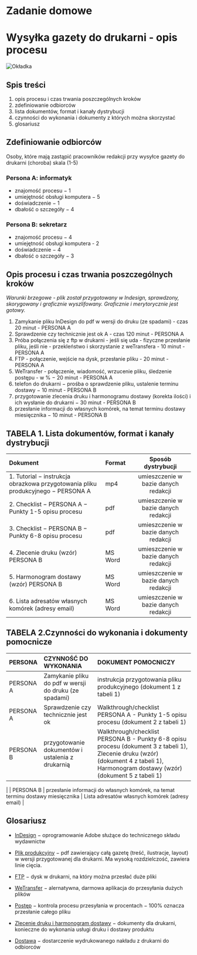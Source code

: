 # Zadanie domowe

#  **Wysyłka gazety do drukarni - opis procesu**

![Okładka](https://dodr.pl/xthumb,qw=145,asrc=,_userfiles,_contents,_miesieczniki,_164,_1b.jpg.pagespeed.ic.PTrK09l9Wg.webp)


## **Spis treści**
1.	opis procesu i czas trwania poszczególnych kroków
2.	zdefiniowanie odbiorców
3.	lista dokumentów, format i kanały dystrybucji
4.	czynności do wykonania i dokumenty z których można skorzystać
5.	glosariusz

## **Zdefiniowanie odbiorców**
Osoby, które mają zastąpić pracowników redakcji przy wysyłce gazety do drukarni (choroba)
skala (1-5)

### **Persona A: informatyk**
* znajomość procesu − 1
* umiejętność obsługi komputera − 5
* doświadczenie − 1
* dbałość o szczegóły − 4

### **Persona B: sekretarz**
* znajomość procesu − 4
* umiejętność obsługi komputera - 2
* doświadczenie − 4
* dbałość o szczegóły − 3
  
## **Opis procesu i czas trwania poszczególnych kroków**
  *Warunki brzegowe - plik został przygotowany w Indesign, sprawdzony, skorygowany i graficznie wyszlifowany. Graficznie i merytorycznie jest gotowy.*

1.	Zamykanie pliku InDesign do pdf w wersji do druku (ze spadami) - czas 20 minut - PERSONA A
2.	Sprawdzenie czy technicznie jest ok A - czas 120 minut - PERSONA A
3.	Próba połączenia się z ftp w drukarni - jeśli się uda - fizyczne przesłanie pliku, jeśli nie - przekleństwo i skorzystanie z weTransfera - 10 minut - PERSONA A
4.	FTP - połączenie, wejście na dysk, przesłanie pliku  - 20 minut - PERSONA A
5.	WeTransfer - połączenie, wiadomość, wrzucenie pliku, śledzenie postępu - w % − 20 minut - PERSONA A
6.	telefon do drukarni − prośba o sprawdzenie pliku, ustalenie terminu dostawy − 10 minut - PERSONA B
7.	przygotowanie zlecenia druku i harmonogramu dostawy (korekta ilości) i ich wysłanie do drukarni − 30 minut - PERSONA B
8.	przesłanie informacji do własnych komórek, na temat terminu dostawy miesięcznika − 10 minut - PERSONA B

## **TABELA 1. Lista dokumentów, format i kanały dystrybucji**

|   Dokument  |   Format  | Sposób dystrybucji  |
| :---------------- |:-------------------|:-----:|
|  1. Tutorial − instrukcja obrazkowa przygotowania pliku produkcyjnego − PERSONA A|mp4|umieszczenie w bazie danych redakcji  |
|2. Checklist − PERSONA A − Punkty 1-5 opisu procesu|pdf|umieszczenie w bazie danych redakcji|
|  3. Checklist − PERSONA B − Punkty 6-8 opisu procesu	|pdf|umieszczenie w bazie danych redakcji  |
| 4. Zlecenie druku (wzór) PERSONA B	| MS Word | umieszczenie w bazie danych redakcji  |
| 5. Harmonogram dostawy (wzór) PERSONA B	| MS Word | umieszczenie w bazie danych redakcji  |
| 6. Lista adresatów własnych komórek (adresy email)	| MS Word | umieszczenie w bazie danych redakcji  |


## **TABELA 2.Czynności do wykonania i dokumenty pomocnicze**

|  PERSONA  | CZYNNOŚĆ DO WYKONANIA| DOKUMENT POMOCNICZY  |
| :------------------ |:---------------------|:-----|
| PERSONA A|   Zamykanie pliku do pdf w wersji do druku (ze spadami)|instrukcja przygotowania pliku produkcyjnego (dokument 1 z tabeli 1)  |
|PERSONA A|Sprawdzenie czy technicznie jest ok|Walkthrough/checklist  PERSONA A - Punkty 1-5 opisu procesu (dokument 2 z tabeli 1)|
|  PERSONA B 	|przygotowanie dokumentów i ustalenia z drukarnią|Walkthrough/checklist  PERSONA  B - Punkty 6-8 opisu procesu (dokument 3 z tabeli 1), Zlecenie druku (wzór) (dokument 4 z tabeli 1), Harmonogram dostawy (wzór) (dokument 5 z tabeli 1)
 |
| PERSONA B	| przesłanie informacji do własnych komórek, na temat terminu dostawy miesięcznika  | Lista adresatów własnych komórek (adresy email) |



##  **Glosariusz**

- [InDesign](#InDesign)
− oprogramowanie Adobe służące do technicznego składu wydawnictw
- [Plik produkcyjny](#Plik-produkcyjny)
 − pdf zawierający całą gazetę (treść, ilustracje, layout) w wersji przygotowanej dla drukarni. Ma wysoką rozdzielczość, zawiera linie cięcia.


- [FTP](#FTP)
− dysk w drukarni, na który można przesłać duże pliki 

- [WeTransfer](#WeTransfer)
  − alernatywna, darmowa aplikacja do przesyłania dużych plików
- [Postęp](#Postęp)
 − kontrola procesu przesyłania w procentach − 100% oznacza przesłanie całego pliku
 - [Zlecenie druku i harmonogram dostawy](#Zlecenie-druku-i-harmonogram-dostawy)
 − dokumenty dla drukarni, konieczne do wykonania usługi druku i dostawy produktu
 - [Dostawa](#Dostawa)
 − dostarczenie wydrukowanego nakładu z drukarni do odbiorców




